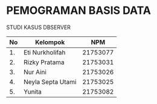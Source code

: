 # PEMOGRAMAN BASIS DATA
STUDI KASUS DBSERVER
 
| No            | Kelompok                  | NPM           | 
| ------------- | ------------------------- | ------------- |
| 1.            | Eti Nurkholifah           | 21753077      |
| 2.            | Rizky Pratama             | 21753031      |
| 3.            | Nur Aini                  | 21753026      |
| 4.            | Neyla Septa Utami         | 21753025      |
| 5.            | Yunita                    | 21753082      |
